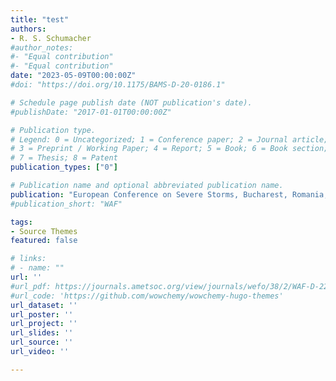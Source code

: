 ```yaml
---
title: "test"
authors:
- R. S. Schumacher
#author_notes:
#- "Equal contribution"
#- "Equal contribution"
date: "2023-05-09T00:00:00Z"
#doi: "https://doi.org/10.1175/BAMS-D-20-0186.1"

# Schedule page publish date (NOT publication's date).
#publishDate: "2017-01-01T00:00:00Z"

# Publication type.
# Legend: 0 = Uncategorized; 1 = Conference paper; 2 = Journal article;
# 3 = Preprint / Working Paper; 4 = Report; 5 = Book; 6 = Book section;
# 7 = Thesis; 8 = Patent
publication_types: ["0"]

# Publication name and optional abbreviated publication name.
publication: "European Conference on Severe Storms, Bucharest, Romania, May 2023"
#publication_short: "WAF"

tags:
- Source Themes
featured: false

# links:
# - name: ""
url: ''
#url_pdf: https://journals.ametsoc.org/view/journals/wefo/38/2/WAF-D-22-0143.1.xml
#url_code: 'https://github.com/wowchemy/wowchemy-hugo-themes'
url_dataset: ''
url_poster: ''
url_project: ''
url_slides: ''
url_source: ''
url_video: ''

---
```

